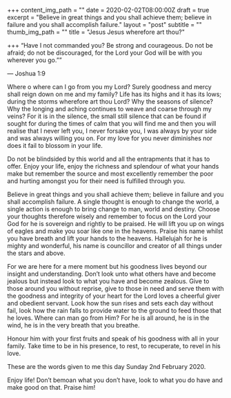 +++
content_img_path = ""
date = 2020-02-02T08:00:00Z
draft = true
excerpt = "Believe in great things and you shall achieve them; believe in failure and you shall accomplish failure."
layout = "post"
subtitle = ""
thumb_img_path = ""
title = "Jesus Jesus wherefore art thou?"

+++
“Have I not commanded you? Be strong and courageous. Do not be afraid; do not be discouraged, for the Lord your God will be with you wherever you go.””

— ‭‭Joshua‬ ‭1:9‬

Where o where can I go from you my Lord? Surely goodness and mercy shall reign down on me and my family? Life has its highs and it has its lows; during the storms wherefore art thou Lord? Why the seasons of silence? Why the longing and aching continues to weave and coarse through my veins? For it is in the silence, the small still silence that can be found if sought for during the times of calm that you will find me and then you will realise that I never left you, I never forsake you, I was always by your side and was always willing you on. For my love for you never diminishes nor does it fail to blossom in your life. 

Do not be blindsided by this world and all the entrapments that it has to offer. Enjoy your life, enjoy the richness and splendour of what your hands make but remember the source and most excellently remember the poor and hurting amongst you for their need is fulfilled through you. 

Believe in great things and you shall achieve them; believe in failure and you shall accomplish failure. A single thought is enough to change the world, a single action is enough to bring change to man, world and destiny. Choose your thoughts therefore wisely and remember to focus on the Lord your God for he is sovereign and rightly to be praised. He will lift you up on wings of eagles and make you soar like one in the heavens. Praise his name whilst you have breath and lift your hands to the heavens. Hallelujah for he is mighty and wonderful, his name is councillor and creator of all things under the stars and above. 

For we are here for a mere moment but his goodness lives beyond our insight and understanding. Don’t look unto what others have and become jealous but instead look to what you have and become zealous. Give to those around you without reprise, give to those in need and serve them with the goodness and integrity of your heart for the Lord loves a cheerful giver and obedient servant. Look how the sun rises and sets each day without fail, look how the rain falls to provide water to the ground to feed those that he loves. Where can man go from Him? For he is all around, he is in the wind, he is in the very breath that you breathe. 

Honour him with your first fruits and speak of his goodness with all in your family. Take time to be in his presence, to rest, to recuperate, to revel in his love. 

These are the words given to me this day Sunday 2nd February 2020. 

Enjoy life! Don’t bemoan what you don’t have, look to what you do have and make good on that. Praise him!